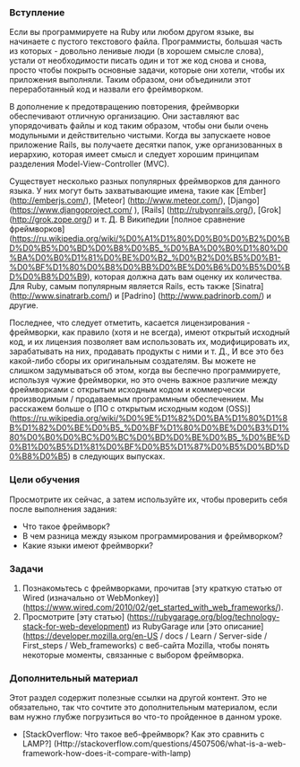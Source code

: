 ### Вступление

Если вы программируете на Ruby или любом другом языке, вы начинаете с пустого текстового файла. Программисты, большая часть из которых - довольно ленивые люди (в хорошем смысле слова), устали от необходимости писать один и тот же код снова и снова, просто чтобы покрыть основные задачи, которые они хотели, чтобы их приложения выполняли. Таким образом, они объединили этот переработанный код и назвали его фреймворком.

В дополнение к предотвращению повторения, фреймворки обеспечивают отличную организацию. Они заставляют вас упорядочивать файлы и код таким образом, чтобы они были очень модульными и действительно чистыми. Когда вы запускаете новое приложение Rails, вы получаете десятки папок, уже организованных в иерархию, которая имеет смысл и следует хорошим принципам разделения Model-View-Controller (MVC).

Существует несколько разных популярных фреймворков для данного языка. У них могут быть захватывающие имена, такие как [Ember] (http://emberjs.com/), [Meteor] (http://www.meteor.com/), [Django] (https://www.djangoproject.com/ ), [Rails] (http://rubyonrails.org/), [Grok] (http://grok.zope.org/) и т. Д. В Википедии [полное сравнение фреймворков] (https://ru.wikipedia.org/wiki/%D0%A1%D1%80%D0%B0%D0%B2%D0%BD%D0%B5%D0%BD%D0%B8%D0%B5_%D0%BA%D0%B0%D1%80%D0%BA%D0%B0%D1%81%D0%BE%D0%B2_%D0%B2%D0%B5%D0%B1-%D0%BF%D1%80%D0%B8%D0%BB%D0%BE%D0%B6%D0%B5%D0%BD%D0%B8%D0%B9), которая должна дать вам оценку их количества. Для Ruby, самым популярным является Rails, есть также [Sinatra] (http://www.sinatrarb.com/) и [Padrino] (http://www.padrinorb.com/) и другие.

Последнее, что следует отметить, касается лицензирования - фреймворки, как правило (хотя и не всегда), имеют открытый исходный код, и их лицензия позволяет вам использовать их, модифицировать их, зарабатывать на них, продавать продукты с ними и т. Д., И все это без какой-либо сборы их оригинальным создателям. Вы можете не слишком задумываться об этом, когда вы беспечно программируете, используя чужие фреймворки, но это очень важное различие между фреймворками с открытым исходным кодом и коммерчески производимым / продаваемым программным обеспечением. Мы расскажем больше о [ПО с открытым исходным кодом (OSS)] (https://ru.wikipedia.org/wiki/%D0%9E%D1%82%D0%BA%D1%80%D1%8B%D1%82%D0%BE%D0%B5_%D0%BF%D1%80%D0%BE%D0%B3%D1%80%D0%B0%D0%BC%D0%BC%D0%BD%D0%BE%D0%B5_%D0%BE%D0%B1%D0%B5%D1%81%D0%BF%D0%B5%D1%87%D0%B5%D0%BD%D0%B8%D0%B5) в следующих выпусках.

### Цели обучения
Просмотрите их сейчас, а затем используйте их, чтобы проверить себя после выполнения задания:

* Что такое фреймворк?
* В чем разница между языком программирования и фреймворком?
* Какие языки имеют фреймворки?

### Задачи

<div class="lesson-content__panel" markdown="1">


  1. Познакомьтесь с фреймворками, прочитав [эту краткую статью от Wired (изначально от WebMonkey)] (https://www.wired.com/2010/02/get_started_with_web_frameworks/).
  2. Просмотрите [эту статью] (https://rubygarage.org/blog/technology-stack-for-web-development) из RubyGarage или [это описание] (https://developer.mozilla.org/en-US / docs / Learn / Server-side / First_steps / Web_frameworks) с веб-сайта Mozilla, чтобы понять некоторые моменты, связанные с выбором фреймворка.
</div>

### Дополнительный материал
Этот раздел содержит полезные ссылки на другой контент. Это не обязательно, так что сочтите это дополнительным материалом, если вам нужно глубже погрузиться во что-то пройденное в данном уроке.

* [StackOverflow: Что такое веб-фреймворк? Как это сравнить с LAMP?] (Http://stackoverflow.com/questions/4507506/what-is-a-web-framework-how-does-it-compare-with-lamp)
